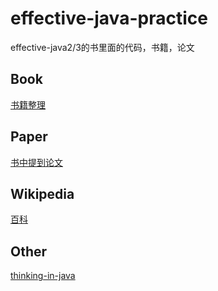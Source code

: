 # effective-java-practice

effective-java2/3的书里面的代码，书籍，论文

## Book

[书籍整理](./book)

## Paper

[书中提到论文](./paper)

## Wikipedia

[百科](./wikipedia)

## Other

[thinking-in-java](https://github.com/xiaozhiliaoo/thinkinginjava-practice)